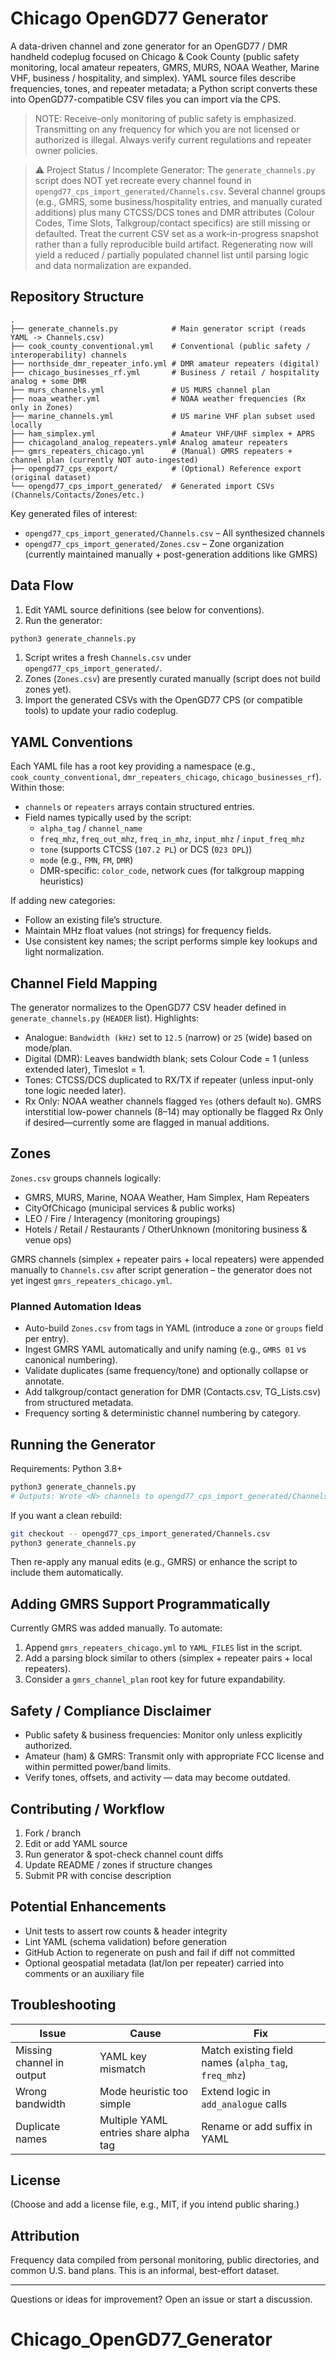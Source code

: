 # Chicago OpenGD77 Generator

A data-driven channel and zone generator for an OpenGD77 / DMR handheld codeplug focused on Chicago & Cook County (public safety monitoring, local amateur repeaters, GMRS, MURS, NOAA Weather, Marine VHF, business / hospitality, and simplex). YAML source files describe frequencies, tones, and repeater metadata; a Python script converts these into OpenGD77-compatible CSV files you can import via the CPS.

> NOTE: Receive-only monitoring of public safety is emphasized. Transmitting on any frequency for which you are not licensed or authorized is illegal. Always verify current regulations and repeater owner policies.

> ⚠️ Project Status / Incomplete Generator: The `generate_channels.py` script does NOT yet recreate every channel found in `opengd77_cps_import_generated/Channels.csv`. Several channel groups (e.g., GMRS, some business/hospitality entries, and manually curated additions) plus many CTCSS/DCS tones and DMR attributes (Colour Codes, Time Slots, Talkgroup/contact specifics) are still missing or defaulted. Treat the current CSV set as a work-in-progress snapshot rather than a fully reproducible build artifact. Regenerating now will yield a reduced / partially populated channel list until parsing logic and data normalization are expanded.

## Repository Structure

```text
.
├── generate_channels.py            # Main generator script (reads YAML -> Channels.csv)
├── cook_county_conventional.yml    # Conventional (public safety / interoperability) channels
├── northside_dmr_repeater_info.yml # DMR amateur repeaters (digital)
├── chicago_businesses_rf.yml       # Business / retail / hospitality analog + some DMR
├── murs_channels.yml               # US MURS channel plan
├── noaa_weather.yml                # NOAA weather frequencies (Rx only in Zones)
├── marine_channels.yml             # US marine VHF plan subset used locally
├── ham_simplex.yml                 # Amateur VHF/UHF simplex + APRS
├── chicagoland_analog_repeaters.yml# Analog amateur repeaters
├── gmrs_repeaters_chicago.yml      # (Manual) GMRS repeaters + channel plan (currently NOT auto-ingested)
├── opengd77_cps_export/            # (Optional) Reference export (original dataset)
└── opengd77_cps_import_generated/  # Generated import CSVs (Channels/Contacts/Zones/etc.)
```

Key generated files of interest:

- `opengd77_cps_import_generated/Channels.csv` – All synthesized channels
- `opengd77_cps_import_generated/Zones.csv` – Zone organization (currently maintained manually + post-generation additions like GMRS)

## Data Flow

1. Edit YAML source definitions (see below for conventions).
1. Run the generator:

  ```bash
  python3 generate_channels.py
  ```

1. Script writes a fresh `Channels.csv` under `opengd77_cps_import_generated/`.
1. Zones (`Zones.csv`) are presently curated manually (script does not build zones yet).
1. Import the generated CSVs with the OpenGD77 CPS (or compatible tools) to update your radio codeplug.

## YAML Conventions

Each YAML file has a root key providing a namespace (e.g., `cook_county_conventional`, `dmr_repeaters_chicago`, `chicago_businesses_rf`). Within those:

- `channels` or `repeaters` arrays contain structured entries.
- Field names typically used by the script:
  - `alpha_tag` / `channel_name`
  - `freq_mhz`, `freq_out_mhz`, `freq_in_mhz`, `input_mhz` / `input_freq_mhz`
  - `tone` (supports CTCSS (`107.2 PL`) or DCS (`023 DPL`))
  - `mode` (e.g., `FMN`, `FM`, `DMR`)
  - DMR-specific: `color_code`, network cues (for talkgroup mapping heuristics)

If adding new categories:

- Follow an existing file’s structure.
- Maintain MHz float values (not strings) for frequency fields.
- Use consistent key names; the script performs simple key lookups and light normalization.

## Channel Field Mapping

The generator normalizes to the OpenGD77 CSV header defined in `generate_channels.py` (`HEADER` list). Highlights:

- Analogue: `Bandwidth (kHz)` set to `12.5` (narrow) or `25` (wide) based on mode/plan.
- Digital (DMR): Leaves bandwidth blank; sets Colour Code = 1 (unless extended later), Timeslot = 1.
- Tones: CTCSS/DCS duplicated to RX/TX if repeater (unless input-only tone logic needed later).
- Rx Only: NOAA weather channels flagged `Yes` (others default `No`). GMRS interstitial low-power channels (8–14) may optionally be flagged Rx Only if desired—currently some are flagged in manual additions.

## Zones

`Zones.csv` groups channels logically:

- GMRS, MURS, Marine, NOAA Weather, Ham Simplex, Ham Repeaters
- CityOfChicago (municipal services & public works)
- LEO / Fire / Interagency (monitoring groupings)
- Hotels / Retail / Restaurants / OtherUnknown (monitoring business & venue ops)

GMRS channels (simplex + repeater pairs + local repeaters) were appended manually to `Channels.csv` after script generation – the generator does not yet ingest `gmrs_repeaters_chicago.yml`.

### Planned Automation Ideas

- Auto-build `Zones.csv` from tags in YAML (introduce a `zone` or `groups` field per entry).
- Ingest GMRS YAML automatically and unify naming (e.g., `GMRS 01` vs canonical numbering).
- Validate duplicates (same frequency/tone) and optionally collapse or annotate.
- Add talkgroup/contact generation for DMR (Contacts.csv, TG_Lists.csv) from structured metadata.
- Frequency sorting & deterministic channel numbering by category.

## Running the Generator

Requirements: Python 3.8+

```bash
python3 generate_channels.py
# Outputs: Wrote <N> channels to opengd77_cps_import_generated/Channels.csv
```

If you want a clean rebuild:

```bash
git checkout -- opengd77_cps_import_generated/Channels.csv
python3 generate_channels.py
```

Then re-apply any manual edits (e.g., GMRS) or enhance the script to include them automatically.

## Adding GMRS Support Programmatically

Currently GMRS was added manually. To automate:

1. Append `gmrs_repeaters_chicago.yml` to `YAML_FILES` list in the script.
2. Add a parsing block similar to others (simplex + repeater pairs + local repeaters).
3. Consider a `gmrs_channel_plan` root key for future expandability.

## Safety / Compliance Disclaimer

- Public safety & business frequencies: Monitor only unless explicitly authorized.
- Amateur (ham) & GMRS: Transmit only with appropriate FCC license and within permitted power/band limits.
- Verify tones, offsets, and activity — data may become outdated.

## Contributing / Workflow

1. Fork / branch
2. Edit or add YAML source
3. Run generator & spot-check channel count diffs
4. Update README / zones if structure changes
5. Submit PR with concise description

## Potential Enhancements

- Unit tests to assert row counts & header integrity
- Lint YAML (schema validation) before generation
- GitHub Action to regenerate on push and fail if diff not committed
- Optional geospatial metadata (lat/lon per repeater) carried into comments or an auxiliary file

## Troubleshooting

| Issue | Cause | Fix |
|-------|-------|-----|
| Missing channel in output | YAML key mismatch | Match existing field names (`alpha_tag`, `freq_mhz`) |
| Wrong bandwidth | Mode heuristic too simple | Extend logic in `add_analogue` calls |
| Duplicate names | Multiple YAML entries share alpha tag | Rename or add suffix in YAML |

## License

(Choose and add a license file, e.g., MIT, if you intend public sharing.)

## Attribution

Frequency data compiled from personal monitoring, public directories, and common U.S. band plans. This is an informal, best-effort dataset.

---

Questions or ideas for improvement? Open an issue or start a discussion.
# Chicago_OpenGD77_Generator
